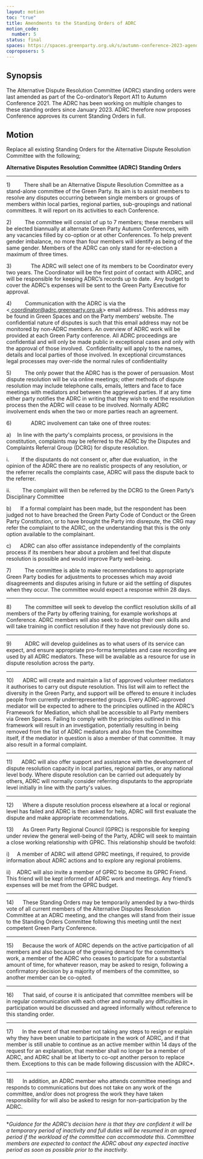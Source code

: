 ```yaml
---
layout: motion
toc: "true"
title: Amendments to the Standing Orders of ADRC
motion_code:
  number: 5
status: final
spaces: https://spaces.greenparty.org.uk/s/autumn-conference-2023-agenda-forum/post/post/view?id=11169
coproposers: 5
---
```

## Synopsis

The Alternative Dispute Resolution Committee (ADRC) standing orders were last amended as part of the Co-ordinator’s Report A11 to Autumn Conference 2021. The ADRC has been working on multiple changes to these standing orders since January 2023. ADRC therefore now proposes Conference approves its current Standing Orders in full.

## Motion

Replace all existing Standing Orders for the Alternative Dispute Resolution Committee with the following;

**Alternative Disputes Resolution Committee (ADRC) Standing Orders**

- - -

1)         There shall be an Alternative Dispute Resolution Committee as a stand-alone committee of the Green Party. Its aim is to assist members to resolve any disputes occurring between single members or groups of members within local parties, regional parties, sub-groupings and national committees. It will report on its activities to each Conference.

2)         The committee will consist of up to 7 members; these members will be elected biannually at alternate Green Party Autumn Conferences, with any vacancies filled by co-option or at other Conferences. To help prevent gender imbalance, no more than four members will identify as being of the same gender. Members of the ADRC can only stand for re-election a maximum of three times.

3)             The ADRC will select one of its members to be Coordinator every two years. The Coordinator will be the first point of contact with ADRC, and will be responsible for keeping ADRC’s records up to date.  Any budget to cover the ADRC’s expenses will be sent to the Green Party Executive for approval.

4)         Communication with the ADRC is via the <[ coordinator@adrc.greenparty.org.uk](mailto:coordinator@adrc.greenparty.org.uk)> email address. This address may be found in Green Spaces and on the Party members’ website. The confidential nature of disputes is such that this email address may not be monitored by non-ADRC members. An overview of ADRC work will be provided at each Green Party conference. All ADRC proceedings are confidential and will only be made public in exceptional cases and only with the approval of those involved.  Confidentiality will apply to the names, details and local parties of those involved. In exceptional circumstances legal processes may over-ride the normal rules of confidentiality

5)         The only power that the ADRC has is the power of persuasion. Most dispute resolution will be via online meetings; other methods of dispute resolution may include telephone calls, emails, letters and face to face meetings with mediators and between the aggrieved parties. If at any time either party notifies the ADRC in writing that they wish to end the resolution process then the ADRC will cease to be involved. Normally ADRC involvement ends when the two or more parties reach an agreement.

6)             ADRC involvement can take one of three routes:

a)    In line with the party's complaints process, or provisions in the constitution, complaints may be referred to the ADRC by the Disputes and Complaints Referral Group (DCRG) for dispute resolution.

i.        If the disputants do not consent or, after due evaluation,  in the opinion of the ADRC there are no realistic prospects of any resolution, or the referrer recalls the complaints case, ADRC will pass the dispute back to the referrer.

ii.        The complaint will then be referred by the DCRG to the Green Party’s  Disciplinary Committee

b)      If a formal complaint has been made, but the respondent has been judged not to have breached the Green Party Code of Conduct or the Green Party Constitution, or to have brought the Party into disrepute, the CRG may refer the complaint to the ADRC, on the understanding that this is the only option available to the complainant.

c)      ADRC can also offer assistance independently of the complaints process if its members hear about a problem and feel that dispute resolution is possible and would improve Party well-being.

7)         The committee is able to make recommendations to appropriate Green Party bodies for adjustments to processes which may avoid disagreements and disputes arising in future or aid the settling of disputes when they occur. The committee would expect a response within 28 days.

- - -

8)         The committee will seek to develop the conflict resolution skills of all members of the Party by offering training, for example workshops at Conference. ADRC members will also seek to develop their own skills and will take training in conflict resolution if they have not previously done so.

- - -

9)         ADRC will develop guidelines as to what users of its service can expect, and ensure appropriate pro-forma templates and case recording are used by all ADRC mediators. These will be available as a resource for use in dispute resolution across the party.

- - -

10)      ADRC will create and maintain a list of approved volunteer mediators it authorises to carry out dispute resolution. This list will aim to reflect the diversity in the Green Party, and support will be offered to ensure it includes people from currently underrepresented groups. Every ADRC-approved mediator will be expected to adhere to the principles outlined in the ADRC’s Framework for Mediation, which shall be accessible to all Party members via Green Spaces. Failing to comply with the principles outlined in this framework will result in an investigation, potentially resulting in being removed from the list of ADRC mediators and also from the Committee itself, if the mediator in question is also a member of that committee.  It may also result in a formal complaint.

- - -

11)      ADRC will also offer support and assistance with the development of dispute resolution capacity in local parties, regional parties, or any national level body. Where dispute resolution can be carried out adequately by others, ADRC will normally consider referring disputants to the appropriate level initially in line with the party's values.

- - -

12)      Where a dispute resolution process elsewhere at a local or regional level has failed and ADRC is then asked for help, ADRC will first evaluate the dispute and make appropriate recommendations.

13)      As Green Party Regional Council (GPRC) is responsible for keeping under review the general well-being of the Party, ADRC will seek to maintain a close working relationship with GPRC. This relationship should be twofold:

i)     A member of ADRC will attend GPRC meetings, if required, to provide information about ADRC actions and to explore any regional problems.

ii)    ADRC will also invite a member of GPRC to become its GPRC Friend. This friend will be kept informed of ADRC work and meetings. Any friend’s expenses will be met from the GPRC budget.

- - -

14)      These Standing Orders may be temporarily amended by a two-thirds vote of all current members of the Alternative Disputes Resolution Committee at an ADRC meeting, and the changes will stand from their issue to the Standing Orders Committee following this meeting until the next competent Green Party Conference.

- - -

15)      Because the work of ADRC depends on the active participation of all members and also because of the growing demand for the committee’s work, a member of the ADRC who ceases to participate for a substantial amount of time, for whatever reason, may be asked to resign, following a confirmatory decision by a majority of members of the committee, so another member can be co-opted.

- - -

16)      That said, of course it is anticipated that committee members will be in regular communication with each other and normally any difficulties in participation would be discussed and agreed informally without reference to this standing order.

- - -

17)      In the event of that member not taking any steps to resign or explain why they have been unable to participate in the work of ADRC, and if that member is still unable to continue as an active member within 14 days of the request for an explanation, that member shall no longer be a member of ADRC, and ADRC shall be at liberty to co-opt another person to replace them. Exceptions to this can be made following discussion with the ADRC*.

- - -

18)      In addition, an ADRC member who attends committee meetings and responds to communications but does not take on any work of the committee, and/or does not progress the work they have taken responsibility for will also be asked to resign for non-participation by the ADRC.

- - -

**Guidance for the ADRC’s decision here is that they are confident it will be a temporary period of inactivity and full duties will be resumed in an agreed period if the workload of the committee can accommodate this. Committee members are expected to contact the ADRC about any expected inactive period as soon as possible prior to the inactivity.*
